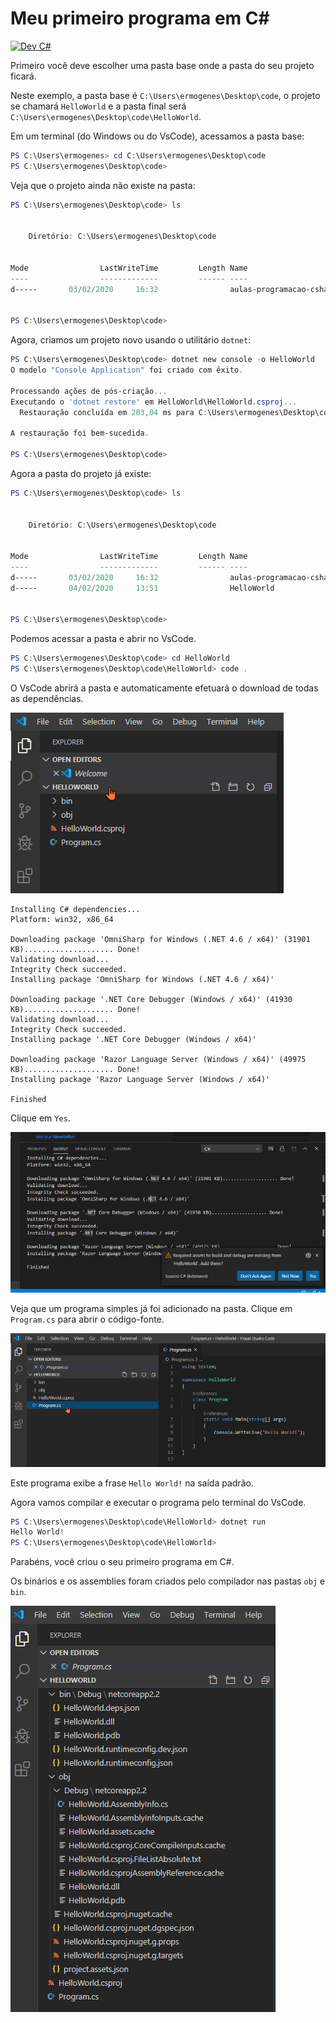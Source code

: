 # Meu primeiro programa em C#

<a href="https://youtu.be/ersRRa5ymfo"><img src="https://img.youtube.com/vi/ersRRa5ymfo/maxresdefault.jpg" alt="Dev C#" width=320></a>

Primeiro você deve escolher uma pasta base onde a pasta do seu projeto ficará.

Neste exemplo, a pasta base é `C:\Users\ermogenes\Desktop\code`, o projeto se chamará `HelloWorld` e a pasta final será `C:\Users\ermogenes\Desktop\code\HelloWorld`.

Em um terminal (do Windows ou do VsCode), acessamos a pasta base:

```powershell
PS C:\Users\ermogenes> cd C:\Users\ermogenes\Desktop\code
PS C:\Users\ermogenes\Desktop\code> 
```

Veja que o projeto ainda não existe na pasta:

```powershell
PS C:\Users\ermogenes\Desktop\code> ls


    Diretório: C:\Users\ermogenes\Desktop\code


Mode                LastWriteTime         Length Name
----                -------------         ------ ----
d-----       03/02/2020     16:32                aulas-programacao-csharp


PS C:\Users\ermogenes\Desktop\code> 
```

Agora, criamos um projeto novo usando o utilitário `dotnet`:

```powershell
PS C:\Users\ermogenes\Desktop\code> dotnet new console -o HelloWorld
O modelo "Console Application" foi criado com êxito.

Processando ações de pós-criação...
Executando o 'dotnet restore' em HelloWorld\HelloWorld.csproj...
  Restauração concluída em 203,04 ms para C:\Users\ermogenes\Desktop\code\HelloWorld\HelloWorld.csproj.

A restauração foi bem-sucedida.

PS C:\Users\ermogenes\Desktop\code> 
```

Agora a pasta do projeto já existe:

```powershell
PS C:\Users\ermogenes\Desktop\code> ls


    Diretório: C:\Users\ermogenes\Desktop\code


Mode                LastWriteTime         Length Name
----                -------------         ------ ----
d-----       03/02/2020     16:32                aulas-programacao-csharp
d-----       04/02/2020     13:51                HelloWorld


PS C:\Users\ermogenes\Desktop\code> 
```

Podemos acessar a pasta e abrir no VsCode.

```powershell
PS C:\Users\ermogenes\Desktop\code> cd HelloWorld
PS C:\Users\ermogenes\Desktop\code\HelloWorld> code .
```

O VsCode abrirá a pasta e automaticamente efetuará o download de todas as dependências.

![](000023.png)


```
Installing C# dependencies...
Platform: win32, x86_64

Downloading package 'OmniSharp for Windows (.NET 4.6 / x64)' (31901 KB).................... Done!
Validating download...
Integrity Check succeeded.
Installing package 'OmniSharp for Windows (.NET 4.6 / x64)'

Downloading package '.NET Core Debugger (Windows / x64)' (41930 KB).................... Done!
Validating download...
Integrity Check succeeded.
Installing package '.NET Core Debugger (Windows / x64)'

Downloading package 'Razor Language Server (Windows / x64)' (49975 KB).................... Done!
Installing package 'Razor Language Server (Windows / x64)'

Finished
```

Clique em `Yes`.

![](000022.png)

Veja que um programa simples já foi adicionado na pasta. Clique em `Program.cs` para abrir o código-fonte.

![](000024.png)

Este programa exibe a frase `Hello World!` na saída padrão.

Agora vamos compilar e executar o programa pelo terminal do VsCode.

```powershell
PS C:\Users\ermogenes\Desktop\code\HelloWorld> dotnet run
Hello World!
PS C:\Users\ermogenes\Desktop\code\HelloWorld> 
```

Parabéns, você criou o seu primeiro programa em C#.

Os binários e os assemblies foram criados pelo compilador nas pastas `obj` e `bin`.

![](000025.png)

